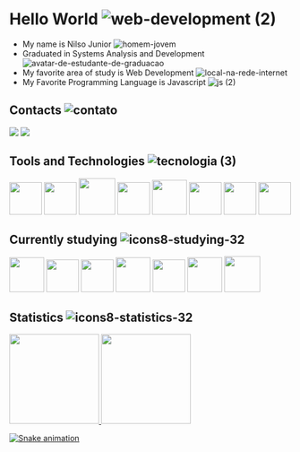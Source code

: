 # Hello World ![web-development (2)](https://user-images.githubusercontent.com/96146165/161612424-ed26c083-72b1-4de8-9430-136c9706cf09.png)

- My name is Nilso Junior ![homem-jovem](https://user-images.githubusercontent.com/96146165/161611849-8a551b3f-33be-4194-b587-0a82b925585a.png)
- Graduated in Systems Analysis and Development ![avatar-de-estudante-de-graduacao](https://user-images.githubusercontent.com/96146165/161611920-16bf0892-278c-4626-9d46-c1c03314a82f.png)
- My favorite area of study is Web Development ![local-na-rede-internet](https://user-images.githubusercontent.com/96146165/161611944-114009a6-0066-4ad2-acff-36806675b5c1.png)
- My Favorite Programming Language is Javascript ![js (2)](https://user-images.githubusercontent.com/96146165/161611971-f8ba400d-c538-40cf-b22c-f1ed4fa24c8e.png)

## Contacts ![contato](https://user-images.githubusercontent.com/96146165/161617884-b9a81cf2-ed81-4df6-a4cc-e243ba4e1fd6.png)

<div>
<a href="https://www.linkedin.com/in/nilsojr-webdeveloper/" target="_blank"><img src="https://img.shields.io/badge/-LinkedIn-%230077B5?style=for-the-badge&logo=linkedin&logoColor=white" target="_blank"></a>
<a href = "mailto:nilsojunior90@gmail.com"><img src="https://img.shields.io/badge/Gmail-D14836?style=for-the-badge&logo=gmail&logoColor=white" target="_blank"></a>
<!--<a href="https://instagram.com/nilso_jr97" target="_blank"><img src="https://img.shields.io/badge/-Instagram-%23E4405F?style=for-the-badge&logo=instagram&logoColor=white" target="_blank"></a> -->
</div>

## Tools and Technologies ![tecnologia (3)](https://user-images.githubusercontent.com/96146165/161613904-b39a6f2c-e214-4967-93df-76d93e4ca819.png)

<img src="https://cdn.jsdelivr.net/gh/devicons/devicon/icons/html5/html5-original.svg" width="58" height="58" /> <img src="https://cdn.jsdelivr.net/gh/devicons/devicon/icons/css3/css3-original.svg" width="58" height="58" /> <img src="https://cdn.jsdelivr.net/gh/devicons/devicon/icons/bootstrap/bootstrap-plain.svg" width="65" height="65" /> <img src="https://cdn.jsdelivr.net/gh/devicons/devicon/icons/javascript/javascript-original.svg" width="58" height="58" /> <img src="https://cdn.jsdelivr.net/gh/devicons/devicon/icons/npm/npm-original-wordmark.svg" width="62" height="62" /> <img src="https://cdn.jsdelivr.net/gh/devicons/devicon/icons/yarn/yarn-original.svg" width="58" height="58" /> <img src="https://cdn.jsdelivr.net/gh/devicons/devicon/icons/git/git-original.svg" width="58" height="58" /> <img src="https://cdn.jsdelivr.net/gh/devicons/devicon/icons/vscode/vscode-original.svg" width="58" height="58"/>

## Currently studying ![icons8-studying-32](https://user-images.githubusercontent.com/96146165/171849005-9312b858-b17f-45d7-835b-9117d57002d8.png)

<img src="https://cdn.jsdelivr.net/gh/devicons/devicon/icons/nodejs/nodejs-original.svg" width="62" height="62" /> <img src="https://cdn.jsdelivr.net/gh/devicons/devicon/icons/express/express-original-wordmark.svg" width="58" height="58" /> <img src="https://cdn.jsdelivr.net/gh/devicons/devicon/icons/typescript/typescript-original.svg" width="58" height="58" /> <img src="https://cdn.jsdelivr.net/gh/devicons/devicon/icons/mongodb/mongodb-original.svg" width="62" height="62" /> <img src="https://cdn.jsdelivr.net/gh/devicons/devicon/icons/jest/jest-plain.svg" width="58" height="58" /> <img src="https://cdn.jsdelivr.net/gh/devicons/devicon/icons/linux/linux-original.svg" width="62" height="62"/> <img src="https://cdn.jsdelivr.net/gh/devicons/devicon/icons/bash/bash-original.svg" width="64" height="64"/>
          
<!-- Estátisticas -->
## Statistics ![icons8-statistics-32](https://user-images.githubusercontent.com/96146165/185770193-d04d9b81-f098-46e6-854e-11c6bd93f748.png)
<div>
<a href="https://github.com/Nilso97">
<img height="160em" src="https://github-readme-stats.vercel.app/api/top-langs/?username=Nilso97&layout=compact&langs_count=7&theme=react"/>
<img height="160em" src="https://github-readme-stats.vercel.app/api?username=Nilso97&show_icons=true&theme=react"/> 
</div>

<!-- Snake Grid -->

![Snake animation](https://github.com/Nilso97/Nilso97/blob/output/github-contribution-grid-snake.svg)
